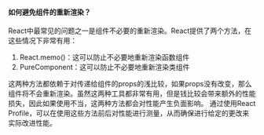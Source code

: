 #### 如何避免组件的重新渲染？

React中最常见的问题之一是组件不必要的重新渲染。React提供了两个方法，在这些情况下非常有用：

1. React.memo()：这可以防止不必要地重新渲染函数组件
2. PureComponent：这可以防止不必要地重新渲染类组件

这两种方法都依赖于对传递给组件的props的浅比较，如果props没有改变，那么组件将不会重新渲染。虽然这两种工具都非常有用，但是钱比较会带来额外的性能损失，因此如果使用不当，这两种方法都会对性能产生负面影响。
通过使用React Profile，可以在使用这些方法前后对性能进行测量，从而确保进行给定的更改来实际改进性能。